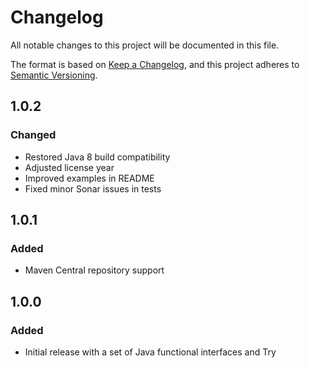 # Changelog

All notable changes to this project will be documented in this file.

The format is based on [Keep a Changelog](https://keepachangelog.com/en/1.0.0/),
and this project adheres to [Semantic Versioning](https://semver.org/spec/v2.0.0.html).

## 1.0.2

### Changed
- Restored Java 8 build compatibility
- Adjusted license year
- Improved examples in README
- Fixed minor Sonar issues in tests

## 1.0.1

### Added
- Maven Central repository support

## 1.0.0

### Added
- Initial release with a set of Java functional interfaces and Try